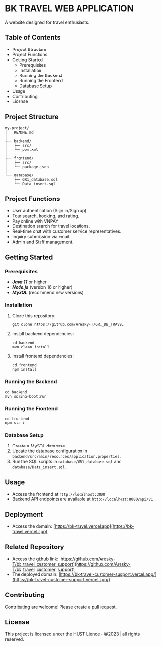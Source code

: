 # BK TRAVEL WEB APPLICATION
A website designed for travel enthusiasts.
## Table of Contents
- Project Structure
- Project Functions
- Getting Started
    - Prerequisites
    - Installation
    - Running the Backend
    - Running the Frontend
    - Database Setup
- Usage
- Contributing
- License
## Project Structure
```
my-project/
│   README.md
│
├── backend/
│   ├── src/
│   └── pom.xml
│
├── frontend/
│   ├── src/
│   └── package.json
│
└── database/
    ├── GR1_database.sql
    └── Data_insert.sql
```
## Project Functions
- User authentication (Sign in/Sign up)
- Tour search, booking, and rating.
- Pay online with VNPAY
- Destination search for travel locations.
- Real-time chat with customer service representatives.
- Inquiry submission via email.
- Admin and Staff management.
## Getting Started
### Prerequisites
- ***Java 11*** or higher
- ***Node.js*** (version 16 or higher)
- ***MySQL*** (recommend new versions)
### Installation
1. Clone this repository:
   ```
   git clone https://github.com/Aresky-T/GR1_DB_TRAVEL
   ```
2. Install backend dependencies:
   ```
   cd backend
   mvn clean install
   ```
3. Install frontend dependencies:
   ```
   cd frontend
   npm install
   ```
### Running the Backend
   ```
   cd backend
   mvn spring-boot:run
   ```
### Running the Frontend
   ```
   cd frontend
   npm start
   ```
### Database Setup
1. Create a MySQL database
2. Update the database configuration in ```backend/src/main/resources/application.properties```.
3. Run the SQL scripts in ```database/GR1_database.sql``` and ```database/Data_insert.sql```.
## Usage
- Access the frontend at ```http://localhost:3000```
- Backend API endpoints are available at ```http://localhost:8080/api/v1```
## Deployment
- Access the domain: [https://bk-travel.vercel.app](https://bk-travel.vercel.app)
## Related Repository
- Access the github link: [https://github.com/Aresky-T/bk_travel_customer_support](https://github.com/Aresky-T/bk_travel_customer_support)
- The deployed domain: [https://bk-travel-customer-support.vercel.app/](https://bk-travel-customer-support.vercel.app/)
## Contributing
Contributing are welcome! Please create a pull request.
## License
This project is licensed under the HUST Lience - @2023 | all rights reserved.
  
